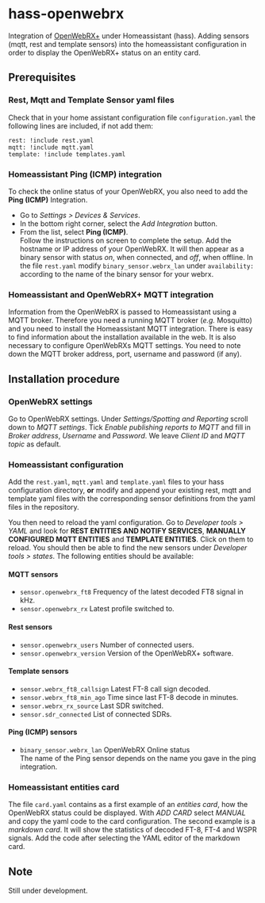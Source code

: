 # hass-openwebrx
Integration of [OpenWebRX+](https://github.com/luarvique/ppa) under Homeassistant (hass).
Adding sensors (mqtt, rest and template sensors) into the homeassistant configuration 
in order to display the OpenWebRX+ status on an entity card.

## Prerequisites


### Rest, Mqtt and Template Sensor yaml files

Check that in your home assistant configuration file `configuration.yaml` the following lines are included, if not add them:
```
rest: !include rest.yaml
mqtt: !include mqtt.yaml
template: !include templates.yaml
```
### Homeassistant Ping (ICMP) integration

To check the online status of your OpenWebRX, you also need to add the **Ping (ICMP)** Integration. 
* Go to *Settings > Devices & Services*. 
* In the bottom right corner, select the *Add Integration* button.
* From the list, select **Ping (ICMP)**.   
Follow the instructions on screen to complete the setup. Add the hostname or IP address of your OpenWebRX. 
It will then appear as a binary sensor with status *on*, when connected, and *off*, when offline.
In the file `rest.yaml` modify `binary_sensor.webrx_lan` under `availability:` 
according to the name of the binary sensor for your webrx.

### Homeassistant and OpenWebRX+ MQTT integration

Information from the OpenWebRX is passed to Homeassistant using a MQTT broker. Therefore you need a running MQTT broker (*e.g.* Mosquitto) and you need to install the Homeassistant MQTT integration. 
There is easy to find information about the installation available in the web. It is also necessary to configure OpenWebRXs MQTT settings. You need to note down the MQTT broker address, port, username and password (if any).

## Installation procedure

### OpenWebRX settings

Go to OpenWebRX settings. Under *Settings/Spotting and Reporting* scroll down to *MQTT settings*. Tick
*Enable publishing reports to MQTT* and fill in *Broker address*, *Username* and *Password*. We leave *Client ID* and *MQTT topic* as default.

### Homeassistant configuration

Add the `rest.yaml`, `mqtt.yaml` and `template.yaml` files to your hass configuration directory, **or** modify and append your existing rest, mqtt and template yaml files with the corresponding sensor definitions from the yaml files in the repository.

You then need to reload the yaml configuration. Go to *Developer tools > YAML* and look for **REST ENTITIES AND NOTIFY SERVICES**, **MANUALLY CONFIGURED MQTT ENTITIES** and **TEMPLATE ENTITIES**. Click on them to reload. You should then be able to find the new sensors under *Developer tools > states*. The following entities should be available:
#### MQTT sensors
* `sensor.openwebrx_ft8` Frequency of the latest decoded FT8 signal in kHz.
* `sensor.openwebrx_rx`  Latest profile switched to.
#### Rest sensors
* `sensor.openwebrx_users`   Number of connected users.
* `sensor.openwebrx_version` Version of the OpenWebRX+ software.
#### Template sensors
* `sensor.webrx_ft8_callsign` Latest FT-8 call sign decoded.
* `sensor.webrx_ft8_min_ago`  Time since last FT-8 decode in minutes.
* `sensor.webrx_rx_source`    Last SDR switched.
* `sensor.sdr_connected`      List of connected SDRs.
#### Ping (ICMP) sensors
* `binary_sensor.webrx_lan`   OpenWebRX Online status     
The name of the Ping sensor depends on the name you gave in the ping integration.

### Homeassistant entities card
The file `card.yaml` contains as a first example of an *entities card*, how the OpenWebRX status could be displayed. With *ADD CARD* select *MANUAL* and copy the yaml code to the card configuration.
The second example is a *markdown card*. It will show the statistics of decoded FT-8, FT-4 and WSPR signals. Add the code after selecting the YAML editor of the markdown card.

## Note
Still under development.

